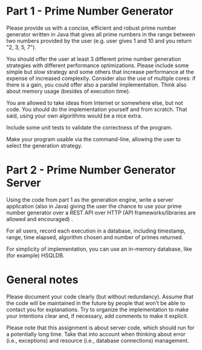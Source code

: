 # Part 1 - Prime Number Generator

Please provide us with a concise, efficient and robust prime number generator written in Java that gives all prime numbers in the range between two numbers provided by the user (e.g. user gives 1 and 10 and you return "2, 3, 5, 7"). 

You should offer the user at least 3 different prime number generation strategies with different performance optimizations. Please include some simple but slow strategy and some others that increase performance at the expense of increased complexity. Consider also the use of multiple cores: if there is a gain, you could offer also a parallel implementation. Think also about memory usage (besides of execution time).

You are allowed to take ideas from Internet or somewhere else, but not code. You should do the implementation yourself and from scratch. That said, using your own algorithms would be a nice extra.

Include some unit tests to validate the correctness of the program.

Make your program usable via the command-line, allowing the user to select the generation strategy.

# Part 2 - Prime Number Generator Server

Using the code from part 1 as the generation engine, write a server application (also in Java) giving the user the chance to use your prime number generator over a REST API over HTTP (API frameworks/libraries are allowed and encouraged) . 

For all users, record each execution in a database, including timestamp, range, time elapsed, algorithm chosen and number of primes returned. 

For simplicity of implementation, you can use an in-memory database, like (for example) HSQLDB.

# General notes

Please document your code clearly (but without redundancy). Assume that the code will be maintained in the future by people that won’t be able to contact you for explanations. Try to organize the implementation to make your intentions clear and, if necessary, add comments to make it explicit.

Please note that this assignment is about server code, which should run for a potentially long time. Take that into account when thinking about error (i.e., exceptions) and resource (i.e., database connections) management.
